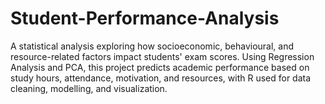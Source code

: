 # Student-Performance-Analysis
A statistical analysis exploring how socioeconomic, behavioural, and resource-related factors impact students' exam scores. Using Regression Analysis and PCA, this project predicts academic performance based on study hours, attendance, motivation, and resources, with R used for data cleaning, modelling, and visualization.
